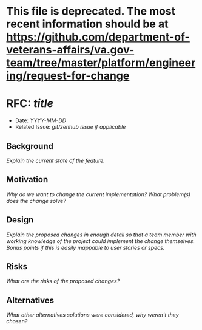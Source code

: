 # This file is deprecated. The most recent information should be at https://github.com/department-of-veterans-affairs/va.gov-team/tree/master/platform/engineering/request-for-change

# RFC: _title_

- Date: _YYYY-MM-DD_
- Related Issue: _git/zenhub issue if applicable_

## Background
_Explain the current state of the feature._

## Motivation
_Why do we want to change the current implementation? What problem(s) does the change solve?_

## Design
_Explain the proposed changes in enough detail so that a team member with working knowledge 
of the project could implement the change themselves. Bonus points if this is easily mappable
to user stories or specs._

## Risks
_What are the risks of the proposed changes?_

## Alternatives
_What other alternatives solutions were considered, why weren't they chosen?_
